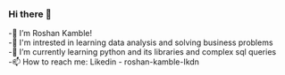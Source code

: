  ### Hi there 👋
-👋 I’m Roshan Kamble!   
-👀 I'm intrested in learning data analysis and solving business problems  
-🌱 I’m currently learning python and its libraries and complex sql queries  
-📫 How to reach me: Likedin - roshan-kamble-Ikdn


